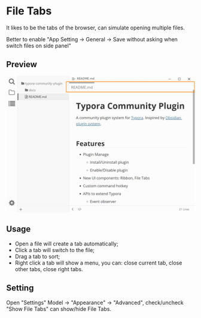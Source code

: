 # File Tabs

It likes to be the tabs of the browser, can simulate opening multiple files.

Better to enable "App Setting → General → Save without asking when switch files on side panel"

## Preview

![file-tabs](../../assets/user/file-tabs.jpg)

## Usage

- Open a file will create a tab automatically;
- Click a tab will switch to the file;
- Drag a tab to sort;
- Right click a tab will show a menu, you can: close current tab, close other tabs, close right tabs.

## Setting

Open "Settings" Model → "Appearance" → "Advanced", check/uncheck "Show File Tabs" can show/hide File Tabs.
